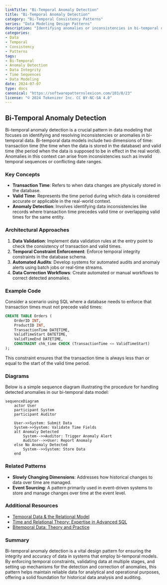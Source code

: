 ```yaml
---
linkTitle: "Bi-Temporal Anomaly Detection"
title: "Bi-Temporal Anomaly Detection"
category: "Bi-Temporal Consistency Patterns"
series: "Data Modeling Design Patterns"
description: "Identifying anomalies or inconsistencies in bi-temporal data, such as impossible dates or illogical time sequences, to ensure data integrity and accuracy."
categories:
- Data
- Temporal
- Consistency
- Patterns
tags:
- Bi-Temporal
- Anomaly Detection
- Data Integrity
- Time Sequences
- Data Modeling
date: 2024-07-07
type: docs
canonical: "https://softwarepatternslexicon.com/103/8/23"
license: "© 2024 Tokenizer Inc. CC BY-NC-SA 4.0"
---
```


## Bi-Temporal Anomaly Detection

Bi-temporal anomaly detection is a crucial pattern in data modeling that focuses on identifying and resolving inconsistencies or anomalies in bi-temporal data. Bi-temporal data models include two dimensions of time: transaction time (the time when the data is stored in the database) and valid time (the period when the data is supposed to be in effect in the real world). Anomalies in this context can arise from inconsistencies such as invalid temporal sequences or conflicting date ranges.

### Key Concepts

- **Transaction Time**: Refers to when data changes are physically stored in the database.
- **Valid Time**: Represents the time period during which data is considered accurate or applicable in the real-world context.
- **Anomaly Detection**: Involves identifying data inconsistencies like records where transaction time precedes valid time or overlapping valid times for the same entity.

### Architectural Approaches

1. **Data Validation**: Implement data validation rules at the entry point to check the consistency of transaction and valid times.
2. **Temporal Constraint Enforcement**: Enforce temporal integrity constraints in the database schema.
3. **Automated Audits**: Develop systems for automated audits and anomaly alerts using batch jobs or real-time streams.
4. **Data Correction Workflows**: Create automated or manual workflows to correct detected anomalies.

### Example Code

Consider a scenario using SQL where a database needs to enforce that transaction times must not precede valid times:

```sql
CREATE TABLE Orders (
    OrderID INT,
    ProductID INT,
    TransactionTime DATETIME,
    ValidTimeStart DATETIME,
    ValidTimeEnd DATETIME,
    CONSTRAINT chk_time CHECK (TransactionTime <= ValidTimeStart)
);
```

This constraint ensures that the transaction time is always less than or equal to the start of the valid time period.

### Diagrams

Below is a simple sequence diagram illustrating the procedure for handling detected anomalies in our bi-temporal data model:

```mermaid
sequenceDiagram
    actor User
    participant System
    participant Auditor

    User->>System: Submit Data
    System->>System: Validate Time Fields
    alt Anomaly Detected
        System-->>Auditor: Trigger Anomaly Alert
        Auditor-->>User: Report Anomaly
    else No Anomaly Detected
        System-->>System: Store Data
    end
```

### Related Patterns

- **Slowly Changing Dimensions**: Addresses how historical changes to data over time are managed.
- **Event Sourcing**: A pattern primarily used in event-driven systems to store and manage changes over time at the event level.
  
### Additional Resources

- [Temporal Data & the Relational Model](https://www.amazon.com/Temporal-Relational-Model-Language-Implementation/dp/1558608559)
- [Time and Relational Theory: Expertise in Advanced SQL](https://www.amazon.com/Time-Relational-Theory-Expertise-Management/dp/1491941189)
- [Bitemporal Data: Theory and Practice](https://en.wikipedia.org/wiki/Bitemporal_Model)

### Summary

Bi-temporal anomaly detection is a vital design pattern for ensuring the integrity and accuracy of data in systems that employ bi-temporal models. By enforcing temporal constraints, validating data at multiple stages, and setting up mechanisms for the detection and correction of anomalies, this pattern helps maintain reliable data for analytical and operational purposes, offering a solid foundation for historical data analysis and auditing.
